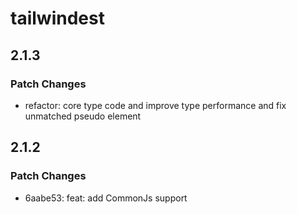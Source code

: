 # tailwindest

## 2.1.3

### Patch Changes

-   refactor: core type code and improve type performance and fix unmatched pseudo element

## 2.1.2

### Patch Changes

-   6aabe53: feat: add CommonJs support
